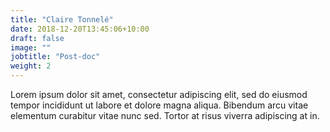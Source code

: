 ```yaml
---
title: "Claire Tonnelé"
date: 2018-12-20T13:45:06+10:00
draft: false
image: ""
jobtitle: "Post-doc"
weight: 2
---
```


Lorem ipsum dolor sit amet, consectetur adipiscing elit, sed do eiusmod tempor incididunt ut labore et dolore magna aliqua. Bibendum arcu vitae elementum curabitur vitae nunc sed. Tortor at risus viverra adipiscing at in.
